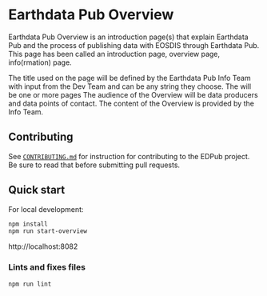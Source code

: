 # Earthdata Pub Overview

Earthdata Pub Overview is an introduction page(s) that explain Earthdata Pub and
the process of publishing data with EOSDIS through Earthdata Pub. This page has
been called an introduction page, overview page, info(rmation) page.

The title used on the page will be defined by the Earthdata Pub Info Team with
input from the Dev Team and can be any string they choose. The  will be one or
more pages  The audience of the Overview will be data producers and data points
of contact. The content of the Overview is provided by the Info Team.

## Contributing

See [`CONTRIBUTING.md`](./CONTRIBUTING.md) for instruction for contributing to
the EDPub project. Be sure to read that before submitting pull requests.

## Quick start

For local development:

```bash
npm install
npm run start-overview
```

http://localhost:8082

### Lints and fixes files

```bash
npm run lint
```
